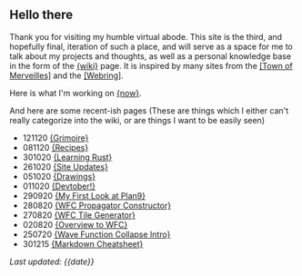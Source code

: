 ## Hello there

Thank you for visiting my humble virtual abode. This site is the third, and hopefully final, iteration of such a place, and will serve as a space for me to talk about my projects and thoughts, as well as a personal knowledge base in the form of the [{wiki}](wiki.html) page. It is inspired by many sites from the [[Town of Merveilles]](https://merveilles.town/about) and the [[Webring]](https://webring.xxiivv.com/).

Here is what I'm working on [{now}](now.html).

And here are some recent-ish pages (These are things which I either can't really categorize into the wiki, or are things I want to be easily seen)

- 121120 [{Grimoire}](grimoire.html)
- 081120 [{Recipes}](recipes.html)
- 301020 [{Learning Rust}](learning_rust.html)
- 261020 [{Site Updates}](site.html)
- 051020 [{Drawings}](drawings.html)
- 011020 [{Devtober!}](devtober.html)
- 290920 [{My First Look at Plan9}](plan9.html)
- 280820 [{WFC Propagator Constructor}](wfc_propagator_constructor.html)
- 270820 [{WFC Tile Generator}](wfc_tile_generator.html)
- 020820 [{Overview to WFC}](overview_to_wfc.html)
- 250720 [{Wave Function Collapse Intro}](intro_to_wfc.html)
- 301215 [{Markdown Cheatsheet}](mdcheatsheet.html)


*Last updated: {{date}}*
